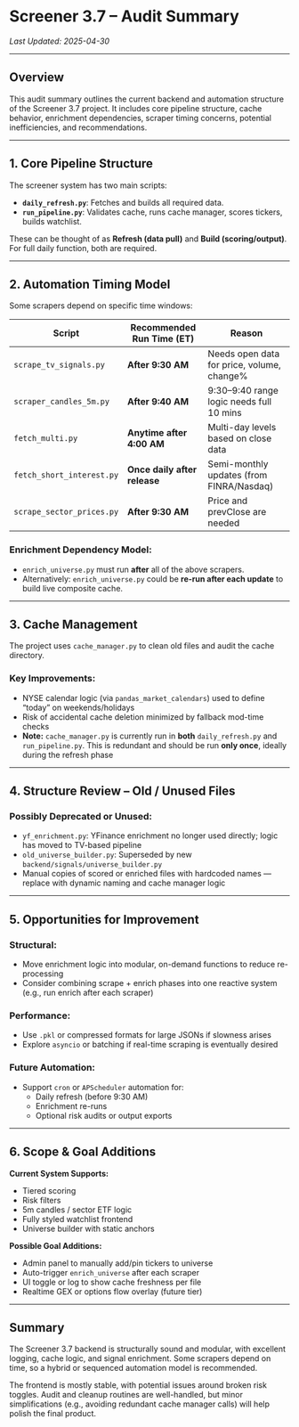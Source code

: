 # Screener 3.7 – Audit Summary
_Last Updated: 2025-04-30_

---

## Overview

This audit summary outlines the current backend and automation structure of the Screener 3.7 project. It includes core pipeline structure, cache behavior, enrichment dependencies, scraper timing concerns, potential inefficiencies, and recommendations.

---

## 1. Core Pipeline Structure

The screener system has two main scripts:

- **`daily_refresh.py`**: Fetches and builds all required data.
- **`run_pipeline.py`**: Validates cache, runs cache manager, scores tickers, builds watchlist.

These can be thought of as **Refresh (data pull)** and **Build (scoring/output)**. For full daily function, both are required.

---

## 2. Automation Timing Model

Some scrapers depend on specific time windows:

| Script                        | Recommended Run Time (ET) | Reason |
|------------------------------|----------------------------|--------|
| `scrape_tv_signals.py`       | **After 9:30 AM**          | Needs open data for price, volume, change% |
| `scraper_candles_5m.py`      | **After 9:40 AM**          | 9:30–9:40 range logic needs full 10 mins |
| `fetch_multi.py`             | **Anytime after 4:00 AM**  | Multi-day levels based on close data |
| `fetch_short_interest.py`    | **Once daily after release** | Semi-monthly updates (from FINRA/Nasdaq) |
| `scrape_sector_prices.py`    | **After 9:30 AM**          | Price and prevClose are needed |

### Enrichment Dependency Model:
- `enrich_universe.py` must run **after** all of the above scrapers.
- Alternatively: `enrich_universe.py` could be **re-run after each update** to build live composite cache.

---

## 3. Cache Management

The project uses `cache_manager.py` to clean old files and audit the cache directory.

### Key Improvements:
- NYSE calendar logic (via `pandas_market_calendars`) used to define “today” on weekends/holidays
- Risk of accidental cache deletion minimized by fallback mod-time checks
- **Note:** `cache_manager.py` is currently run in **both** `daily_refresh.py` and `run_pipeline.py`. This is redundant and should be run **only once**, ideally during the refresh phase

---

## 4. Structure Review – Old / Unused Files

### Possibly Deprecated or Unused:
- `yf_enrichment.py`: YFinance enrichment no longer used directly; logic has moved to TV-based pipeline
- `old_universe_builder.py`: Superseded by new `backend/signals/universe_builder.py`
- Manual copies of scored or enriched files with hardcoded names — replace with dynamic naming and cache manager logic

---

## 5. Opportunities for Improvement

### Structural:
- Move enrichment logic into modular, on-demand functions to reduce re-processing
- Consider combining scrape + enrich phases into one reactive system (e.g., run enrich after each scraper)

### Performance:
- Use `.pkl` or compressed formats for large JSONs if slowness arises
- Explore `asyncio` or batching if real-time scraping is eventually desired

### Future Automation:
- Support `cron` or `APScheduler` automation for:
  - Daily refresh (before 9:30 AM)
  - Enrichment re-runs
  - Optional risk audits or output exports

---

## 6. Scope & Goal Additions

**Current System Supports:**
- Tiered scoring
- Risk filters
- 5m candles / sector ETF logic
- Fully styled watchlist frontend
- Universe builder with static anchors

**Possible Goal Additions:**
- Admin panel to manually add/pin tickers to universe
- Auto-trigger `enrich_universe` after each scraper
- UI toggle or log to show cache freshness per file
- Realtime GEX or options flow overlay (future tier)

---

## Summary

The Screener 3.7 backend is structurally sound and modular, with excellent logging, cache logic, and signal enrichment. Some scrapers depend on time, so a hybrid or sequenced automation model is recommended.

The frontend is mostly stable, with potential issues around broken risk toggles. Audit and cleanup routines are well-handled, but minor simplifications (e.g., avoiding redundant cache manager calls) will help polish the final product.
